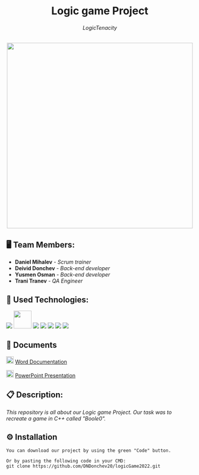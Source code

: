 <h1 align="center">Logic game Project</h1>

<h6 align="center">LogicTenacity</h6>

<p align="center">
<img src="https://cdn.discordapp.com/attachments/967005656261480473/969991058161283072/LogicTenacity.3-removebg-preview.png" width="500px">
</p>


## 🖥 Team Members:
* **Daniel Mihalev** - *Scrum trainer* 
* **Deivid Donchev** - *Back-end developer* 
* **Yusmen Osman** - *Back-end developer* 
* **Trani Tranev** - *QA Engineer* 


## 🚀 Used Technologies:

<p align="left"> 
    <img src="https://img.icons8.com/color/48/000000/c-plus-plus-logo.png"/>
    <img src="https://www.sfml-dev.org/download/goodies/sfml-icon-small.png" width="48px" height="48px"/>
    <img src="https://img.icons8.com/fluency/48/000000/visual-studio-2019.png"/>
    <img src="https://img.icons8.com/color/48/000000/figma--v1.png"/>
    <img src="https://img.icons8.com/fluent/48/000000/microsoft-word-2019.png"/>
    <img src="https://img.icons8.com/color/48/000000/microsoft-powerpoint-2019--v1.png"/>
    <img src="https://img.icons8.com/color/48/000000/microsoft-excel-2019--v1.png"/>
  
  
  
## 📄 Documents
      
  <img src="https://user-images.githubusercontent.com/75934947/166557467-b0db5298-0c01-4201-aad8-69f17a7104dd.png" width="20px" height="20px"/> [Word Documentation](https://codingburgas-my.sharepoint.com/:w:/r/personal/tstranev20_codingburgas_bg/_layouts/15/Doc.aspx?sourcedoc=%7B42C6EF32-E071-4C28-BCC4-0EE3236662CC%7D&file=LogicTenacity-Documentation.docx&action=default&mobileredirect=true)
  
  <img src="https://user-images.githubusercontent.com/75934947/166558395-c1113581-36d0-4c2d-9c51-e1c4f7a32eb7.png" width="20px" height="20px"/> [PowerPoint Presentation](https://codingburgas-my.sharepoint.com/:p:/r/personal/tstranev20_codingburgas_bg/_layouts/15/Doc.aspx?sourcedoc=%7B9FE42C7D-ADE5-4EE5-9253-2C151FD62EDA%7D&file=LogicTenacity-Presentation.pptx&action=edit&mobileredirect=true)
  
  
    
## 📋 Description:
    

*This repository is all about our Logic game Project. Our task was to recreate a game in C++ called "Boole0".*
  

## ⚙ Installation
```
You can download our project by using the green "Code" button.

Or by pasting the following code in your CMD:
git clone https://github.com/DNDonchev20/logicGame2022.git
```
